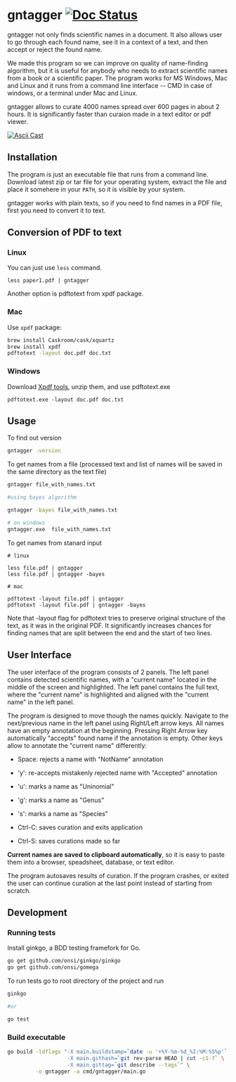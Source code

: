 # gntagger [![Doc Status][doc-img]][doc]

gntagger not only finds scientific names in a document. It also allows user to
go through each found name, see it in a context of a text, and then accept or
reject the found name.

We made this program so we can improve on quality of name-finding algorithm,
but it is useful for anybody who needs to extract scientific names from a book
or a scientific paper. The program works for MS Windows, Mac and Linux and it
runs from a command line interface -- CMD in case of windows, or a terminal
under Mac and Linux.

gntagger allows to curate 4000 names spread over 600 pages in about 2 hours. It
is significantly faster than curaion made in a text editor or pdf viewer.

[![Ascii Cast][asciicast-img]][asciicast]

## Installation

The  program is just an executable file that runs from a command line. Download
latest zip or tar file for your operating system, extract the file and place it
somehere in your `PATH`, so it is visible by your system.

gntagger works with plain texts, so if you need to find names in a PDF file,
first you need to convert it to text.

## Conversion of PDF to text

### Linux

You can just use `less` command.

```
less paper1.pdf | gntagger
```

Another option is pdftotext from xpdf package.

### Mac

Use `xpdf` package:

```bash
brew install Caskroom/cask/xquartz
brew install xpdf
pdftotext -layout doc.pdf doc.txt
```

### Windows

Download [Xpdf tools][xpdf-tools], unzip them, and use pdftotext.exe

```
pdftotext.exe -layout doc.pdf doc.txt
```

## Usage

To find out version

```bash
gntagger -version
```

To get names from a file (processed text and list of names will be saved in the
same directory as the text file)

```bash
gntagger file_with_names.txt

#using bayes algorithm

gntagger -bayes file_with_names.txt

# on windows
gntagger.exe  file_with_names.txt
```

To get names from stanard input

```
# linux

less file.pdf | gntagger
less file.pdf | gntagger -bayes

# mac

pdftotext -layout file.pdf | gntagger
pdftotext -layout file.pdf | gntagger -bayes
```

Note that -layout flag for pdftotext tries to preserve original structure of
the text, as it was in the original PDF. It significantly increases chances for
finding names that are split between the end and the start of two lines.

## User Interface

The user interface of the program consists of 2 panels. The left panel
contains detected scientific names, with a "current name" located in the middle
of the screen and highlighted. The left panel contains the full text, where
the "current name" is highlighted and aligned with the "current name" in the
left panel.

The program is designed to move though the names quickly. Navigate to the
next/previous name in the left panel using Right/Left arrow keys. All names
have an empty annotation at the beginning. Pressing Right Arrow key
automatically "accepts" found name if the annotation is empty. Other keys
allow to annotate the "current name" differently:

* Space: rejects a name with "NotName" annotation

* 'y':   re-accepts mistakenly rejected name with "Accepted" annotation

* 'u':   marks a name as "Uninomial"

* 'g':   marks a name as "Genus"

* 's':  marks a name as "Species"

* Ctrl-C: saves curation and exits application

* Ctrl-S: saves curations made so far

**Current names are saved to clipboard automatically**, so it is easy to paste
them into a browser, speadsheet, database, or text editor.

The program autosaves results of curation. If the program crashes, or exited
the user can continue curation at the last point instead of starting from
scratch.

## Development

### Running tests

Install ginkgo, a BDD testing framefork for Go.

```bash
go get github.com/onsi/ginkgo/ginkgo
go get github.com/onsi/gomega
```

To run tests go to root directory of the project and run

```bash
ginkgo

#or

go test
```


### Build executable

```bash
go build -ldflags "-X main.buildstamp=`date -u '+%Y-%m-%d_%I:%M:%S%p'` \
                   -X main.githash=`git rev-parse HEAD | cut -c1-7` \
                   -X main.gittag=`git describe --tags`" \
         -o gntagger -a cmd/gntagger/main.go
```


[asciicast-img]: https://asciinema.org/a/wNfIt2TfZiyrAwJZKhuq5DkHV.png
[asciicast]: https://asciinema.org/a/wNfIt2TfZiyrAwJZKhuq5DkHV
[doc-img]: https://godoc.org/github.com/gnames/gntagger?status.png
[doc]: https://godoc.org/github.com/gnames/gntagger
[xpdf-tools]: https://www.xpdfreader.com/download.html
